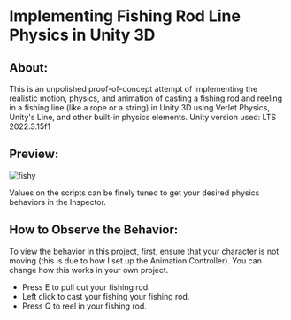# Implementing Fishing Rod Line Physics in Unity 3D
## About:
This is an unpolished proof-of-concept attempt of implementing the realistic motion, physics, and animation of casting a fishing rod and reeling in a fishing line (like a rope or a string) in Unity 3D using Verlet Physics, Unity's Line, and other built-in physics elements.
Unity version used: LTS 2022.3.15f1
## Preview:
![fishy](https://github.com/Kevin-Kwan/Unity3D-FishingRodMotion/assets/51896555/6ecd3494-58c4-4a2e-9cbe-4427f3652ae8)

Values on the scripts can be finely tuned to get your desired physics behaviors in the Inspector.

## How to Observe the Behavior:
To view the behavior in this project, first, ensure that your character is not moving (this is due to how I set up the Animation Controller). You can change how this works in your own project.
- Press E to pull out your fishing rod.
- Left click to cast your fishing your fishing rod.
- Press Q to reel in your fishing rod.

